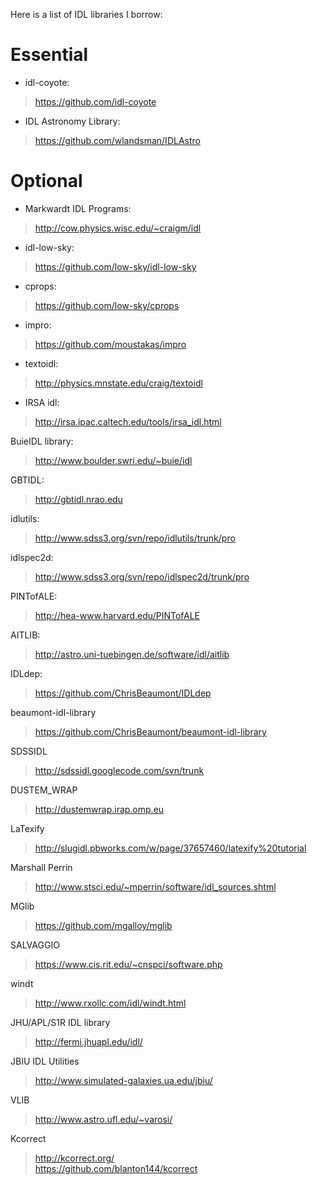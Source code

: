 
Here is a list of IDL libraries I borrow:


# Essential

  * idl-coyote:              
  > https://github.com/idl-coyote  <github>

  * IDL Astronomy Library:
  > https://github.com/wlandsman/IDLAstro <github>

# Optional

  * Markwardt IDL Programs:   
  > http://cow.physics.wisc.edu/~craigm/idl <web>

  * idl-low-sky:              
  > https://github.com/low-sky/idl-low-sky  <github>

  * cprops:                   
  > https://github.com/low-sky/cprops  <github>

  * impro:                    
  > https://github.com/moustakas/impro <github>

  * textoidl:                 
  > http://physics.mnstate.edu/craig/textoidl <web>

  * IRSA idl:                 
  > http://irsa.ipac.caltech.edu/tools/irsa_idl.html <web>

  BuieIDL library:          
  > http://www.boulder.swri.edu/~buie/idl <web>

  GBTIDL:                   
  > http://gbtidl.nrao.edu <web>

  idlutils:                 
  > http://www.sdss3.org/svn/repo/idlutils/trunk/pro <svn>

  idlspec2d:                
  > http://www.sdss3.org/svn/repo/idlspec2d/trunk/pro <svn>

  PINTofALE:                
  > http://hea-www.harvard.edu/PINTofALE <web>

  AITLIB:                   
  > http://astro.uni-tuebingen.de/software/idl/aitlib <web>

  IDLdep:                   
  > https://github.com/ChrisBeaumont/IDLdep <github>

  beaumont-idl-library      
  > https://github.com/ChrisBeaumont/beaumont-idl-library <github>

  SDSSIDL                   
  > http://sdssidl.googlecode.com/svn/trunk <svn>

  DUSTEM_WRAP               
  > http://dustemwrap.irap.omp.eu <web>

  LaTexify                  
  > http://slugidl.pbworks.com/w/page/37657460/latexify%20tutorial <web>

  Marshall Perrin           
  > http://www.stsci.edu/~mperrin/software/idl_sources.shtml

  MGlib                     
  > https://github.com/mgalloy/mglib <github>

  SALVAGGIO                 
  > https://www.cis.rit.edu/~cnspci/software.php <web>

  windt                     
  > http://www.rxollc.com/idl/windt.html <web>

  JHU/APL/S1R IDL library   
  > http://fermi.jhuapl.edu/idl/ <web>

  JBIU IDL Utilities        
  > http://www.simulated-galaxies.ua.edu/jbiu/ <web>

  VLIB                      
  > http://www.astro.ufl.edu/~varosi/ <web>

  Kcorrect                  
  > http://kcorrect.org/ <web>  
  > https://github.com/blanton144/kcorrect <github>
